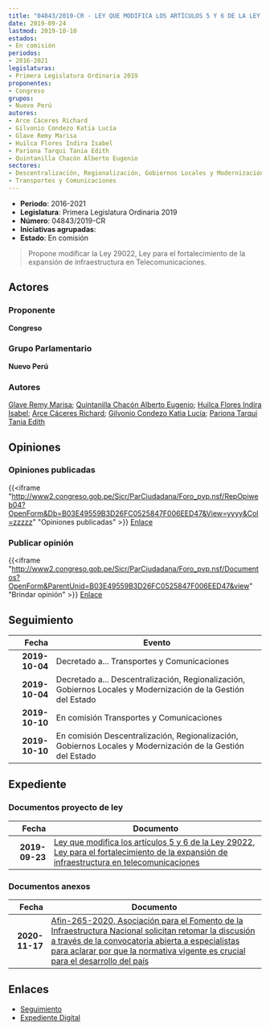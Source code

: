 ```yaml
---
title: "04843/2019-CR - LEY QUE MODIFICA LOS ARTÍCULOS 5 Y 6 DE LA LEY 29022, LEY PARA EL FORTALECIMIENTO DE LA EXPANSIÓN DE INFRAESTRUCTURA EN TELECOMUNICACIONES"
date: 2019-09-24
lastmod: 2019-10-10
estados:
- En comisión
periodos:
- 2016-2021
legislaturas:
- Primera Legislatura Ordinaria 2019
proponentes:
- Congreso
grupos:
- Nuevo Perú
autores:
- Arce Cáceres Richard
- Gilvonio Condezo Katia Lucía
- Glave Remy Marisa
- Huilca Flores Indira Isabel
- Pariona Tarqui Tania Edith
- Quintanilla Chacón Alberto Eugenio
sectores:
- Descentralización, Regionalización, Gobiernos Locales y Modernización de la Gestión del Estado
- Transportes y Comunicaciones
---
```

- **Periodo**: 2016-2021
- **Legislatura**: Primera Legislatura Ordinaria 2019
- **Número**: 04843/2019-CR
- **Iniciativas agrupadas**: 
- **Estado**: En comisión

> Propone modificar la Ley 29022, Ley para el fortalecimiento de la expansión de infraestructura en Telecomunicaciones.


## Actores

### Proponente

**Congreso**

### Grupo Parlamentario

**Nuevo Perú**

### Autores

[Glave Remy Marisa](mailto:mailto:mglave@congreso.gob.pe); [Quintanilla Chacón Alberto Eugenio](mailto:mailto:aquintanilla@congreso.gob.pe); [Huilca Flores Indira Isabel](mailto:mailto:ihuilca@congreso.gob.pe); [Arce Cáceres Richard](mailto:mailto:rarce@congreso.gob.pe); [Gilvonio Condezo Katia Lucía](mailto:mailto:kgilvonio@congreso.gob.pe); [Pariona Tarqui Tania Edith](mailto:mailto:tpariona@congreso.gob.pe)

## Opiniones

### Opiniones publicadas

{{<iframe "http://www2.congreso.gob.pe/Sicr/ParCiudadana/Foro_pvp.nsf/RepOpiweb04?OpenForm&Db=B03E49559B3D26FC0525847F006EED47&View=yyyy&Col=zzzzz" "Opiniones publicadas" >}}
[Enlace](http://www2.congreso.gob.pe/Sicr/ParCiudadana/Foro_pvp.nsf/RepOpiweb04?OpenForm&Db=B03E49559B3D26FC0525847F006EED47&View=yyyy&Col=zzzzz)

### Publicar opinión

{{<iframe "http://www2.congreso.gob.pe/Sicr/ParCiudadana/Foro_pvp.nsf/Documentos?OpenForm&ParentUnid=B03E49559B3D26FC0525847F006EED47&view" "Brindar opinión" >}}
[Enlace](http://www2.congreso.gob.pe/Sicr/ParCiudadana/Foro_pvp.nsf/Documentos?OpenForm&ParentUnid=B03E49559B3D26FC0525847F006EED47&view)


## Seguimiento

| Fecha | Evento |
|------:|--------|
| **2019-10-04** | Decretado a... Transportes y Comunicaciones |
| **2019-10-04** | Decretado a... Descentralización, Regionalización, Gobiernos Locales y Modernización de la Gestión del Estado |
| **2019-10-10** | En comisión Transportes y Comunicaciones |
| **2019-10-10** | En comisión Descentralización, Regionalización, Gobiernos Locales y Modernización de la Gestión del Estado |

## Expediente

### Documentos proyecto de ley

| Fecha | Documento |
|------:|-----------|
| **2019-09-23** | [Ley que modifica los artículos 5 y 6 de la Ley 29022, Ley para el fortalecimiento de la expansión de infraestructura en telecomunicaciones](http://www.leyes.congreso.gob.pe/Documentos/2016_2021/Proyectos_de_Ley_y_de_Resoluciones_Legislativas/PL04843_20190924.pdf) |

### Documentos anexos

| Fecha | Documento |
|------:|-----------|
| **2020-11-17** | [Afin-265-2020, Asociación para el Fomento de la Infraestructura Nacional solicitan retomar la discusión a través de la convocatoria abierta a especialistas para aclarar por que la normativa vigente es crucial para el desarrollo del país](http://www.leyes.congreso.gob.pe/Documentos/2016_2021/Oficios/Otras_Instituciones/AFIN-265-2020.pdf) |

## Enlaces

- [Seguimiento](http://www2.congreso.gob.pe/Sicr/TraDocEstProc/CLProLey2016.nsf/f7fff46988ca05b1052578e100829cc7/5a0cf89ea43b6f9c0525847f005bbd1c?OpenDocument)
- [Expediente Digital](http://www2.congreso.gob.pe/Sicr/TraDocEstProc/Expvirt_2011.nsf/visbusqptramdoc1621/04843?opendocument)

